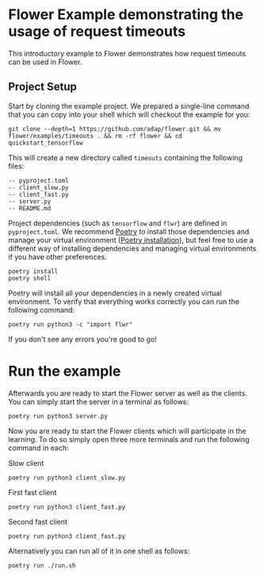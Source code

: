 # Flower Example demonstrating the usage of request timeouts
This introductory example to Flower demonstrates how request timeouts can be used in Flower.

## Project Setup

Start by cloning the example project. We prepared a single-line command that you can copy into your shell which will checkout the example for you:

```shell
git clone --depth=1 https://github.com/adap/flower.git && mv flower/examples/timeouts . && rm -rf flower && cd quickstart_tensorflow
```

This will create a new directory called `timeouts` containing the following files:

```shell
-- pyproject.toml
-- client_slow.py
-- client_fast.py
-- server.py
-- README.md
```

Project dependencies (such as `tensorflow` and `flwr`) are defined in `pyproject.toml`. We recommend [Poetry](https://python-poetry.org/docs/) to install those dependencies and manage your virtual environment ([Poetry installation](https://python-poetry.org/docs/#installation)), but feel free to use a different way of installing dependencies and managing virtual environments if you have other preferences.

```shell
poetry install
poetry shell
```

Poetry will install all your dependencies in a newly created virtual environment. To verify that everything works correctly you can run the following command:

```shell
poetry run python3 -c "import flwr"
```

If you don't see any errors you're good to go!

# Run the example

Afterwards you are ready to start the Flower server as well as the clients. You can simply start the server in a terminal as follows:

```shell
poetry run python3 server.py
```

Now you are ready to start the Flower clients which will participate in the learning. To do so simply open three more terminals and run the following command in each:

Slow client
```shell
poetry run python3 client_slow.py
```

First fast client 
```shell
poetry run python3 client_fast.py
```

Second fast client 
```shell
poetry run python3 client_fast.py
```

Alternatively you can run all of it in one shell as follows:

```shell
poetry run ./run.sh
```
